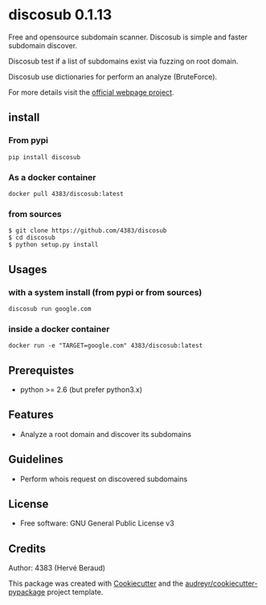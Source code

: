 # discosub 0.1.13

Free and opensource subdomain scanner. Discosub is simple and
faster subdomain discover.

Discosub test if a list of subdomains exist via fuzzing on root domain.

Discosub use dictionaries for perform an analyze (BruteForce).

For more details visit the [official webpage project](https://4383.github.io/discosub/).

## install
### From pypi
```shell
pip install discosub
```

### As a docker container
```shell
docker pull 4383/discosub:latest
```

### from sources
```shell
$ git clone https://github.com/4383/discosub
$ cd discosub
$ python setup.py install
```

## Usages
### with a system install (from pypi or from sources)
```shell
discosub run google.com
```

### inside a docker container
```shell
docker run -e "TARGET=google.com" 4383/discosub:latest
```

## Prerequistes
* python >= 2.6 (but prefer python3.x)

## Features
* Analyze a root domain and discover its subdomains

## Guidelines
* Perform whois request on discovered subdomains

## License

* Free software: GNU General Public License v3

## Credits
Author: 4383 (Hervé Beraud)

This package was created with [Cookiecutter](https://github.com/audreyr/cookiecutter)
and the [audreyr/cookiecutter-pypackage](https://github.com/audreyr/cookiecutter-pypackage)
project template.

